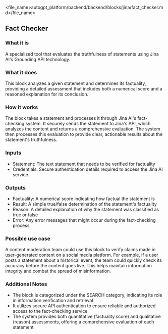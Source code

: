 
<file_name>autogpt_platform/backend/backend/blocks/jina/fact_checker.md</file_name>

## Fact Checker

### What it is
A specialized tool that evaluates the truthfulness of statements using Jina AI's Grounding API technology.

### What it does
This block analyzes a given statement and determines its factuality, providing a detailed assessment that includes both a numerical score and a reasoned explanation for its conclusion.

### How it works
The block takes a statement and processes it through Jina AI's fact-checking system. It securely sends the statement to Jina's API, which analyzes the content and returns a comprehensive evaluation. The system then processes this evaluation to provide clear, actionable results about the statement's truthfulness.

### Inputs
- Statement: The text statement that needs to be verified for factuality
- Credentials: Secure authentication details required to access the Jina AI service

### Outputs
- Factuality: A numerical score indicating how factual the statement is
- Result: A simple true/false determination of the statement's factuality
- Reason: A detailed explanation of why the statement was classified as true or false
- Error: Any error messages that might occur during the fact-checking process

### Possible use case
A content moderation team could use this block to verify claims made in user-generated content on a social media platform. For example, if a user posts a statement about a historical event, the team could quickly check its accuracy before the content goes live. This helps maintain information integrity and combat the spread of misinformation.

### Additional Notes
- The block is categorized under the SEARCH category, indicating its role in information verification and retrieval
- It utilizes secure API authentication to ensure reliable and authorized access to the fact-checking service
- The system provides both quantitative (factuality score) and qualitative (reason) assessments, offering a comprehensive evaluation of each statement


